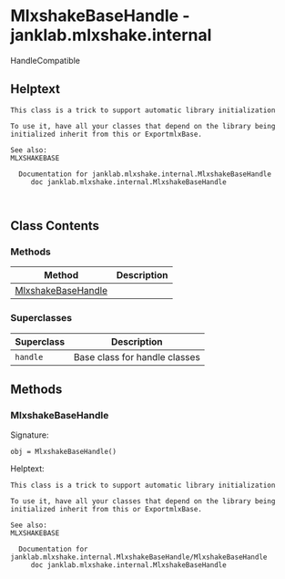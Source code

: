 # MlxshakeBaseHandle - janklab.mlxshake.internal

HandleCompatible

## Helptext

```text
This class is a trick to support automatic library initialization

To use it, have all your classes that depend on the library being
initialized inherit from this or ExportmlxBase.

See also:
MLXSHAKEBASE

  Documentation for janklab.mlxshake.internal.MlxshakeBaseHandle
     doc janklab.mlxshake.internal.MlxshakeBaseHandle



```

## Class Contents

### Methods

| Method | Description |
| -------- | ----------- |
| [MlxshakeBaseHandle](#janklab.mlxshake.internal.MlxshakeBaseHandle.MlxshakeBaseHandle) |  |

### Superclasses

| Superclass | Description |
| -------- | ----------- |
| `handle` | Base class for handle classes |

## Methods

<a name="janklab.mlxshake.internal.MlxshakeBaseHandle.MlxshakeBaseHandle"></a>
### MlxshakeBaseHandle

Signature:
```
obj = MlxshakeBaseHandle()
```

Helptext:

```text
This class is a trick to support automatic library initialization

To use it, have all your classes that depend on the library being
initialized inherit from this or ExportmlxBase.

See also:
MLXSHAKEBASE

  Documentation for janklab.mlxshake.internal.MlxshakeBaseHandle/MlxshakeBaseHandle
     doc janklab.mlxshake.internal.MlxshakeBaseHandle


```


